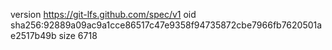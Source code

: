 version https://git-lfs.github.com/spec/v1
oid sha256:92889a09ac9a1cce86517c47e9358f94735872cbe7966fb7620501ae2517b49b
size 6718
